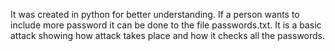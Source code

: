 It was created in python for better understanding.
If a person wants to include more password it can be done to the file passwords.txt.
It is a basic attack showing how attack takes place and how it checks all the passwords.
